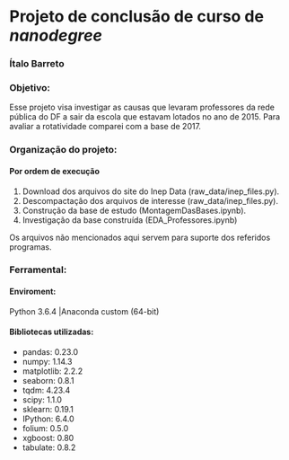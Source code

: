 
# Projeto de conclusão de curso de _nanodegree_

### Ítalo Barreto


### Objetivo:
Esse projeto visa investigar as causas que levaram professores da rede pública do DF a sair da escola que estavam lotados no ano de 2015. Para avaliar a rotatividade comparei com a base de 2017.

### Organização do projeto:

#### Por ordem de execução

01. Download dos arquivos do site do Inep Data (raw_data/inep_files.py).
02. Descompactação dos arquivos de interesse (raw_data/inep_files.py).
03. Construção da base de estudo (MontagemDasBases.ipynb).
04. Investigação da base construída (EDA_Professores.ipynb)

Os arquivos não mencionados aqui servem para suporte dos referidos programas.

### Ferramental:

#### Enviroment: 
Python 3.6.4 |Anaconda custom (64-bit)

#### Bibliotecas utilizadas:

* pandas: 0.23.0
* numpy: 1.14.3
* matplotlib: 2.2.2
* seaborn: 0.8.1
* tqdm: 4.23.4
* scipy: 1.1.0
* sklearn: 0.19.1
* IPython: 6.4.0
* folium: 0.5.0
* xgboost: 0.80
* tabulate: 0.8.2



